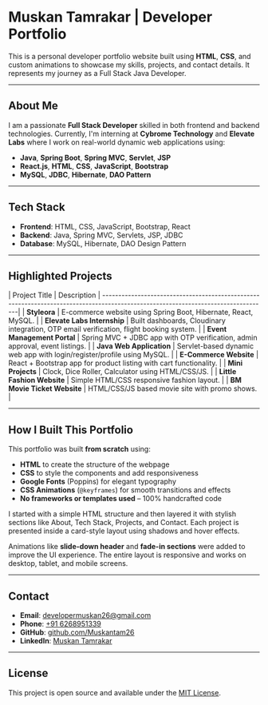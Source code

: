 #  Muskan Tamrakar | Developer Portfolio

This is a personal developer portfolio website built using **HTML**, **CSS**, and custom animations to showcase my skills, projects, and contact details. It represents my journey as a Full Stack Java Developer.

---

##  About Me

I am a passionate **Full Stack Developer** skilled in both frontend and backend technologies. Currently, I'm interning at **Cybrome Technology** and **Elevate Labs** where I work on real-world dynamic web applications using:

-  **Java**, **Spring Boot**, **Spring MVC**, **Servlet**, **JSP**
-  **React.js**, **HTML**, **CSS**, **JavaScript**, **Bootstrap**
-  **MySQL**, **JDBC**, **Hibernate**, **DAO Pattern**

---

##  Tech Stack

- **Frontend**: HTML, CSS, JavaScript, Bootstrap, React
- **Backend**: Java, Spring MVC, Servlets, JSP, JDBC
- **Database**: MySQL, Hibernate, DAO Design Pattern

---

##  Highlighted Projects

| Project Title                 | Description                                                                                     |
----------------------------------------------------------------------------------------------------------------------------------|
| **Styleora**                 | E-commerce website using Spring Boot, Hibernate, React, MySQL.                                   |
| **Elevate Labs Internship**  | Built dashboards, Cloudinary integration, OTP email verification, flight booking system.         |
| **Event Management Portal**  | Spring MVC + JDBC app with OTP verification, admin approval, event listings.                     |
| **Java Web Application**     | Servlet-based dynamic web app with login/register/profile using MySQL.                           |
| **E-Commerce Website**       | React + Bootstrap app for product listing with cart functionality.                               |
| **Mini Projects**            | Clock, Dice Roller, Calculator using HTML/CSS/JS.                                                |
| **Little Fashion Website**   | Simple HTML/CSS responsive fashion layout.                                                       |
| **BM Movie Ticket Website**  | HTML/CSS/JS based movie site with promo shows.                                                   |

---

##  How I Built This Portfolio

This portfolio was built **from scratch** using:

-  **HTML** to create the structure of the webpage
-  **CSS** to style the components and add responsiveness
-  **Google Fonts** (Poppins) for elegant typography
-  **CSS Animations** (`@keyframes`) for smooth transitions and effects
-  **No frameworks or templates used** – 100% handcrafted code

I started with a simple HTML structure and then layered it with stylish sections like About, Tech Stack, Projects, and Contact. Each project is presented inside a card-style layout using shadows and hover effects.

Animations like **slide-down header** and **fade-in sections** were added to improve the UI experience. The entire layout is responsive and works on desktop, tablet, and mobile screens.

---

##  Contact

- **Email**: [developermuskan26@gmail.com](mailto:developermuskan26@gmail.com)
- **Phone**: [+91 6268951339](tel:+916268951339)
- **GitHub**: [github.com/Muskantam26](https://github.com/Muskantam26)
- **LinkedIn**: [Muskan Tamrakar](https://www.linkedin.com/in/muskan-tamrakar-)

---

##  License

This project is open source and available under the [MIT License](LICENSE).


